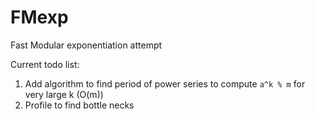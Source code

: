 # FMexp

Fast Modular exponentiation attempt

Current todo list:

 1. Add algorithm to find period of power series to compute `a^k % m` for very large k (O(m))
 2. Profile to find bottle necks